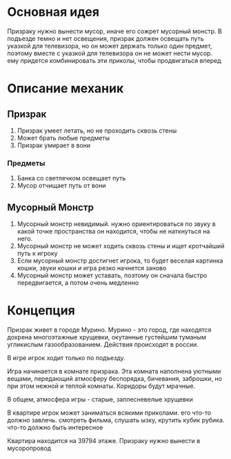 # Основная идея

Призраку нужно вынести мусор, иначе его сожрет мусорный монстр.
В подъезде темно и нет освещения, призрак должен освещать путь указкой для телевизора, но он может держать только один предмет, поэтому вместе с указкой для телевизора он не может нести мусор. ему придется комбинировать эти приколы, чтобы продвигаться вперед
# Описание механик

## Призрак
1. Призрак умеет летать, но не проходить сквозь стены
2. Может брать любые предметы
3. Призрак умирает в вони
### Предметы
1. Банка со светлечком освещает путь
2. Мусор отчищает путь от вони

## Мусорный Монстр
1. Мусорный монстр невидимый. нужно ориентироваться по звуку в какой точке пространства он находится, чтобы не наткнуться на него.
2. Мусорный монстр не может ходить сквозь стены и ищет кротчайший путь к игроку
3. Если мусорный монстр достигнет игрока, то будет веселая картинка кошки, звуки кошки и игра резко начнется заново
4. Мусорный монстр может уставать, поэтому он сначала быстро передвигается, а потом очень медленно

# Концепция
Призрак живет в городе Мурино. Мурино - это город, где находятся дохрена многоэтажные хрущевки, окутанные густейшим туманым угликислым газообразованием. Действия происходят в россии.

В игре игрок ходит только по подъезду. 

Игра начинается в комнате призрака. Эта комната наполнена уютными вещами, передающий атмосферу беспорядка, бичевания, заброшки, но при этом нежной и теплой комнаты. Коридоры будут мрачные.

В общем, атмосфера игры - старые, заплесневелые хрущевки

В квартире игрок может заниматься всякими приколами. его что-то должно завлечь. смотреть фильма, слушать ызку, крутить кубик рубика. что-то должно быть интересное

Квартира находится на 39794 этаже. Призраку нужно вынести в мусоропровод
